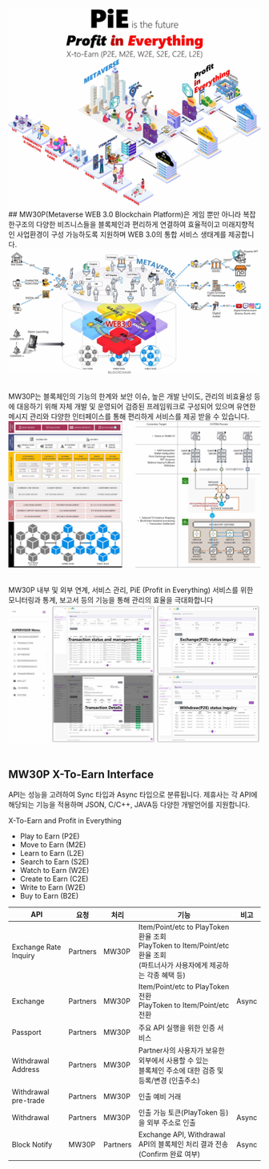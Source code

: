 <img src="https://github.com/mw30p/verseB_pie_xtoearn_json_api-kr/blob/main/images/PiE.jpg">
## MW30P(Metaverse WEB 3.0 Blockchain Platform)은 게임 뿐만 아니라 복잡한구조의 다양한 비즈니스들을 블록체인과 편리하게 연결하여 효율적이고 미래지향적인 사업환경이 구성 가능하도록 지원하며 WEB 3.0의 통합 서비스 생태계를 제공합니다.
<img src="https://github.com/mw30p/verseB_pie_xtoearn_json_api-kr/blob/main/images/web30.jpg">
<br>
<br>

MW30P는 블록체인의 기능의 한계와 보안 이슈, 높은 개발 난이도, 관리의 비효율성 등에 대응하기 위해 자체 개발 및 운영되어 검증된 프레임워크로 구성되어 있으며 유연한 메시지 관리와 다양한 인터페이스를 통해 편리하게 서비스를 제공 받을 수 있습니다.
<img src="https://github.com/mw30p/verseB_pie_xtoearn_json_api-kr/blob/main/images/mw30p.jpg">
<br>
<br>

MW30P 내부 및 외부 연계, 서비스 관리, PiE (Profit in Everything) 서비스를 위한 모니터링과 통계, 보고서 등의 기능을 통해 관리의 효율을 극대화합니다
<img src="https://github.com/mw30p/verseB_pie_xtoearn_json_api-kr/blob/main/images/admin.jpg">
<br>
<br>

## MW30P X-To-Earn Interface
API는 성능을 고려하여 Sync 타입과 Async 타입으로 분류됩니다. 제휴사는 각 API에 해당되는 기능을 적용하며 JSON, C/C++, JAVA등 다양한 개발언어를 지원합니다.

X-To-Earn and Profit in Everything
* Play to Earn (P2E)
* Move to Earn (M2E)
* Learn to Earn (L2E)
* Search to Earn (S2E)
* Watch to Earn (W2E)
* Create to Earn (C2E)
* Write to Earn (W2E)
* Buy to Earn (B2E)

| API | 요청 | 처리 | 기능 | 비고 |
|----------------------------|--------|--------|------|------|
|Exchange Rate Inquiry|Partners|MW30P|Item/Point/etc to PlayToken 환율 조회<br>PlayToken to Item/Point/etc 환율 조회<br>(파트너사가 사용자에게 제공하는 각종 혜택 등)||
|Exchange |Partners|MW30P|Item/Point/etc to PlayToken 전환<br>PlayToken to Item/Point/etc 전환|Async|
|Passport|Partners|MW30P|주요 API 실행을 위한 인증 서비스||
|Withdrawal Address|Partners|MW30P|Partner사의 사용자가 보유한 외부에서 사용할 수 있는<br>블록체인 주소에 대한 검증 및 등록/변경 (인출주소) ||
|Withdrawal pre-trade|Partners|MW30P|인출 예비 거래||
|Withdrawal|Partners|MW30P|인출 가능 토큰(PlayToken 등)을 외부 주소로 인출|Async|
|Block Notify|MW30P|Partners|Exchange API, Withdrawal API의 블록체인 처리 결과 전송<br>(Confirm 완료 여부)|Async|


